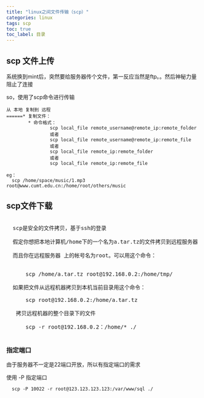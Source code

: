 ```yaml
---
title: "linux之间文件传输（scp）"
categories: linux
tags: scp
toc: true
toc_label: 目录
---
```


## scp 文件上传

系统换到mint后，突然要给服务器传个文件，第一反应当然是ftp。。然后神秘力量阻止了连接

so，使用了scp命令进行传输

 
```
从 本地 复制到 远程
======* 复制文件：
        * 命令格式：
                scp local_file remote_username@remote_ip:remote_folder
                或者
                scp local_file remote_username@remote_ip:remote_file
                或者
                scp local_file remote_ip:remote_folder
                或者
                scp local_file remote_ip:remote_file

eg：
  scp /home/space/music/1.mp3 root@www.cumt.edu.cn:/home/root/others/music
```


## scp文件下载

<pre>

&nbsp; scp是安全的文件拷贝，基于ssh的登录

&nbsp;&nbsp;假定你想把本地计算机/home下的一个名为a.tar.tz的文件拷贝到远程服务器192.168.0.2上的/home/tmp。

&nbsp;&nbsp;而且你在远程服务器 上的帐号名为root。可以用这个命令：

&nbsp;&nbsp;&nbsp;&nbsp;&nbsp;&nbsp;&nbsp;&nbsp;&nbsp;
  &nbsp;&nbsp;&nbsp;&nbsp;scp /home/a.tar.tz root@192.168.0.2:/home/tmp/

  如果把文件从远程机器拷贝到本机当前目录用这个命令：&nbsp;

&nbsp;&nbsp; &nbsp;&nbsp;&nbsp;scp root@192.168.0.2:/home/a.tar.tz&nbsp;

&nbsp;&nbsp; 拷贝远程机器的整个目录下的文件

&nbsp;&nbsp;    scp -r root@192.168.0.2：/home/* ./

</pre>

### 指定端口
由于服务器不一定是22端口开放，所以有指定端口的需求

使用 -P 指定端口

```shell
  scp -P 10022 -r root@123.123.123.123:/var/www/sql ./
```
